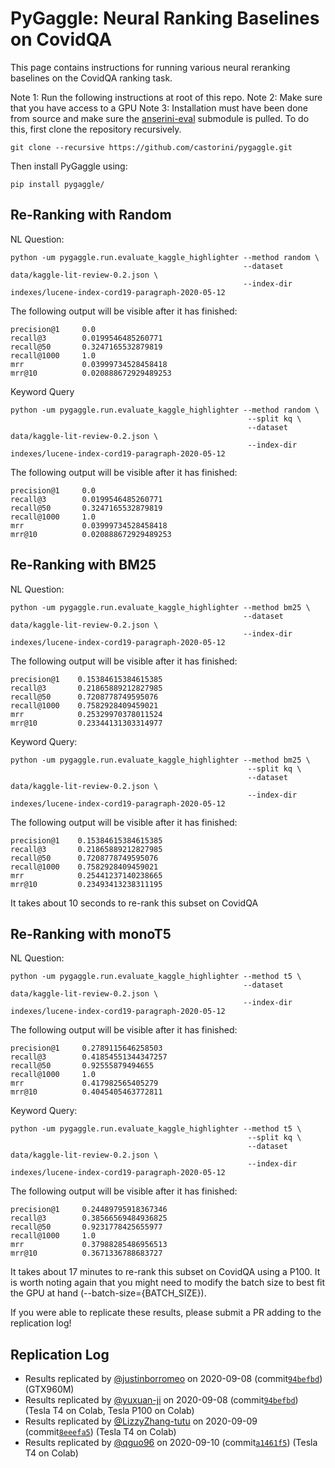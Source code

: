 # PyGaggle: Neural Ranking Baselines on CovidQA

This page contains instructions for running various neural reranking baselines on the CovidQA ranking task. 

Note 1: Run the following instructions at root of this repo.
Note 2: Make sure that you have access to a GPU
Note 3: Installation must have been done from source and make sure the [anserini-eval](https://github.com/castorini/anserini-eval) submodule is pulled. 
To do this, first clone the repository recursively.

```
git clone --recursive https://github.com/castorini/pygaggle.git
```

Then install PyGaggle using:

```
pip install pygaggle/
```

## Re-Ranking with Random

NL Question:

```
python -um pygaggle.run.evaluate_kaggle_highlighter --method random \
                                                    --dataset data/kaggle-lit-review-0.2.json \
                                                    --index-dir indexes/lucene-index-cord19-paragraph-2020-05-12
```

The following output will be visible after it has finished:

```
precision@1     0.0
recall@3        0.0199546485260771
recall@50       0.3247165532879819
recall@1000     1.0
mrr             0.03999734528458418
mrr@10          0.020888672929489253
```

Keyword Query

```
python -um pygaggle.run.evaluate_kaggle_highlighter --method random \
                                                     --split kq \
                                                     --dataset data/kaggle-lit-review-0.2.json \
                                                     --index-dir indexes/lucene-index-cord19-paragraph-2020-05-12
```

The following output will be visible after it has finished:

```
precision@1     0.0
recall@3        0.0199546485260771
recall@50       0.3247165532879819
recall@1000     1.0
mrr             0.03999734528458418
mrr@10          0.020888672929489253
```

## Re-Ranking with BM25

NL Question:

```
python -um pygaggle.run.evaluate_kaggle_highlighter --method bm25 \
                                                    --dataset data/kaggle-lit-review-0.2.json \
                                                    --index-dir indexes/lucene-index-cord19-paragraph-2020-05-12
```

The following output will be visible after it has finished:

```
precision@1    0.15384615384615385
recall@3       0.21865889212827985
recall@50      0.7208778749595076
recall@1000    0.7582928409459021
mrr            0.25329970378011524
mrr@10         0.23344131303314977

```

Keyword Query:

```
python -um pygaggle.run.evaluate_kaggle_highlighter --method bm25 \
                                                     --split kq \
                                                     --dataset data/kaggle-lit-review-0.2.json \
                                                     --index-dir indexes/lucene-index-cord19-paragraph-2020-05-12
```

The following output will be visible after it has finished:

```
precision@1    0.15384615384615385
recall@3       0.21865889212827985
recall@50      0.7208778749595076
recall@1000    0.7582928409459021
mrr            0.25441237140238665
mrr@10         0.23493413238311195
```

It takes about 10 seconds to re-rank this subset on CovidQA

## Re-Ranking with monoT5

NL Question:

```
python -um pygaggle.run.evaluate_kaggle_highlighter --method t5 \
                                                    --dataset data/kaggle-lit-review-0.2.json \
                                                    --index-dir indexes/lucene-index-cord19-paragraph-2020-05-12
```

The following output will be visible after it has finished:

```
precision@1     0.2789115646258503
recall@3        0.41854551344347257
recall@50       0.92555879494655
recall@1000     1.0
mrr             0.417982565405279
mrr@10          0.4045405463772811
```

Keyword Query:

```
python -um pygaggle.run.evaluate_kaggle_highlighter --method t5 \
                                                     --split kq \
                                                     --dataset data/kaggle-lit-review-0.2.json \
                                                     --index-dir indexes/lucene-index-cord19-paragraph-2020-05-12
```

The following output will be visible after it has finished:

```
precision@1     0.24489795918367346
recall@3        0.38566569484936825
recall@50       0.9231778425655977
recall@1000     1.0
mrr             0.37988285486956513
mrr@10          0.3671336788683727
```

It takes about 17 minutes to re-rank this subset on CovidQA using a P100.  It is worth noting again that you might need to modify the batch size to best fit the GPU at hand (--batch-size={BATCH_SIZE}).

If you were able to replicate these results, please submit a PR adding to the replication log!


## Replication Log

+ Results replicated by [@justinborromeo](https://github.com/justinborromeo) on 2020-09-08 (commit[`94befbd`](https://github.com/castorini/pygaggle/commit/94befbd58b19c3e46d930e67797102bf174efd01)) (GTX960M)
+ Results replicated by [@yuxuan-ji](https://github.com/yuxuan-ji) on 2020-09-08 (commit[`94befbd`](https://github.com/castorini/pygaggle/commit/94befbd58b19c3e46d930e67797102bf174efd01)) (Tesla T4 on Colab, Tesla P100 on Colab)
+ Results replicated by [@LizzyZhang-tutu](https://github.com/LizzyZhang-tutu) on 2020-09-09 (commit[`8eeefa5`](https://github.com/castorini/pygaggle/commit/8eeefa578c65e2da78be129c87dfb40beb74099c)) (Tesla T4 on Colab)
+ Results replicated by [@qguo96](https://github.com/qguo96) on 2020-09-10 (commit[`a1461f5`](https://github.com/castorini/pygaggle/commit/a1461f5e6bd7c2c5fd00d3586d9eef735d978f06)) (Tesla T4 on Colab)
